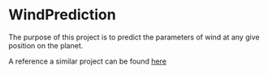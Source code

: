# WindPrediction

The purpose of this project is to predict the parameters of wind at any give position on the planet.


A reference a similar project can be found [here](https://ambidata.io/ch/channel.html?id=20185) 
